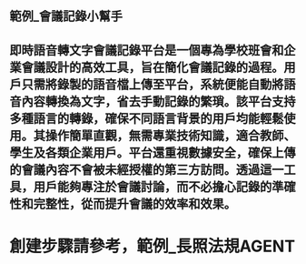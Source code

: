 ## 範例_會議記錄小幫手

## 即時語音轉文字會議記錄平台是一個專為學校班會和企業會議設計的高效工具，旨在簡化會議記錄的過程。用戶只需將錄製的語音檔上傳至平台，系統便能自動將語音內容轉換為文字，省去手動記錄的繁瑣。該平台支持多種語言的轉錄，確保不同語言背景的用戶均能輕鬆使用。其操作簡單直觀，無需專業技術知識，適合教師、學生及各類企業用戶。平台還重視數據安全，確保上傳的會議內容不會被未經授權的第三方訪問。透過這一工具，用戶能夠專注於會議討論，而不必擔心記錄的準確性和完整性，從而提升會議的效率和效果。

# 創建步驟請參考，範例_長照法規AGENT


